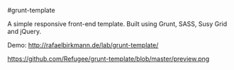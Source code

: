 #grunt-template

A simple responsive front-end template. Built using Grunt, SASS, Susy Grid and jQuery.

Demo: http://rafaelbirkmann.de/lab/grunt-template/

https://github.com/Refugee/grunt-template/blob/master/preview.png